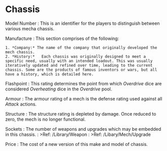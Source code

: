 Chassis
=======


Model Number
:	This is an identifier for the players to distinguish between various mecha chassis.

Manufacture
:	This section comprises of the following:
	
	1. *Company:* The name of the company that originally developed the mech chassis.
	2. *History:*	Each chassis was originally designed to meet a specific need, usually with an intended loadout. This was usually iteratively updated and refined over time, leading to the current chassis. Some are the products of famous inventors or wars, but all have a history, which is detailed here.

Flashpoint
:	This rating determines the point from which *Overdrive* dice are considered *Overheating* dice in the *Overdrive* pool.

Armour
:	The armour rating of a mech is the defense rating used against all *Attack* actions.

Structure
:	The structure rating is depleted by damage. Once reduced to zero, the mech is no longer functional.

Sockets
:	The number of weapons and upgrades which may be embedded in this chassis.
:	>Ref: /Library/Weapon
:	>Ref: /Libary/Mech/Upgrade

Price
:	The cost of a new version of this make and model of chassis.